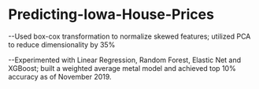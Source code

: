 # Predicting-Iowa-House-Prices
--Used box-cox transformation to normalize skewed features; utilized PCA to reduce dimensionality by 35%

--Experimented with Linear Regression, Random Forest, Elastic Net and XGBoost; built a weighted average metal model and achieved top 10% accuracy as of November 2019.
